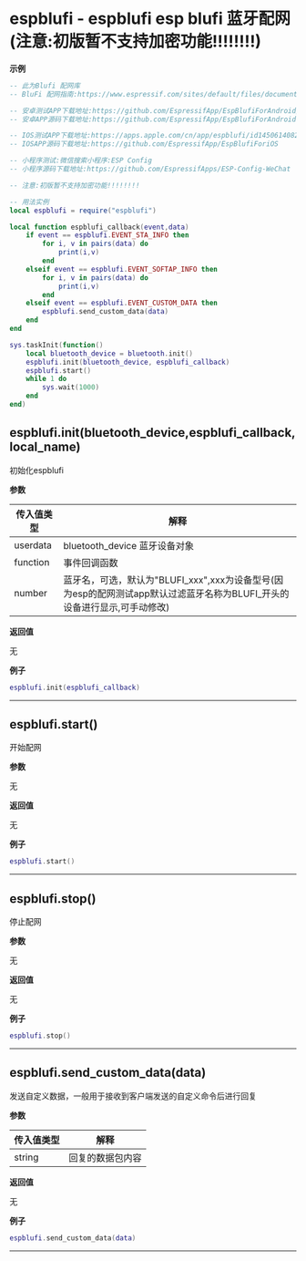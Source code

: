 # espblufi - espblufi esp blufi 蓝牙配网(注意:初版暂不支持加密功能!!!!!!!!)

**示例**

```lua
-- 此为Blufi 配网库
-- BluFi 配网指南:https://www.espressif.com/sites/default/files/documentation/esp32_bluetooth_networking_user_guide_cn.pdf

-- 安卓测试APP下载地址:https://github.com/EspressifApp/EspBlufiForAndroid/releases
-- 安卓APP源码下载地址:https://github.com/EspressifApp/EspBlufiForAndroid

-- IOS测试APP下载地址:https://apps.apple.com/cn/app/espblufi/id1450614082
-- IOSAPP源码下载地址:https://github.com/EspressifApp/EspBlufiForiOS

-- 小程序测试:微信搜索小程序:ESP Config
-- 小程序源码下载地址:https://github.com/EspressifApps/ESP-Config-WeChat

-- 注意:初版暂不支持加密功能!!!!!!!!

-- 用法实例
local espblufi = require("espblufi")

local function espblufi_callback(event,data)
    if event == espblufi.EVENT_STA_INFO then
        for i, v in pairs(data) do
            print(i,v)
        end
    elseif event == espblufi.EVENT_SOFTAP_INFO then
        for i, v in pairs(data) do
            print(i,v)
        end
    elseif event == espblufi.EVENT_CUSTOM_DATA then
        espblufi.send_custom_data(data)
    end
end

sys.taskInit(function()
    local bluetooth_device = bluetooth.init()
    espblufi.init(bluetooth_device, espblufi_callback)
    espblufi.start()
    while 1 do
        sys.wait(1000)
    end
end)


```

## espblufi.init(bluetooth_device,espblufi_callback,local_name)



初始化espblufi

**参数**

|传入值类型|解释|
|-|-|
|userdata|bluetooth_device 蓝牙设备对象|
|function|事件回调函数|
|number|蓝牙名，可选，默认为"BLUFI_xxx",xxx为设备型号(因为esp的配网测试app默认过滤蓝牙名称为BLUFI_开头的设备进行显示,可手动修改)|

**返回值**

无

**例子**

```lua
espblufi.init(espblufi_callback)

```

---

## espblufi.start()



开始配网

**参数**

无

**返回值**

无

**例子**

```lua
espblufi.start()

```

---

## espblufi.stop()



停止配网

**参数**

无

**返回值**

无

**例子**

```lua
espblufi.stop()

```

---

## espblufi.send_custom_data(data)



发送自定义数据，一般用于接收到客户端发送的自定义命令后进行回复

**参数**

|传入值类型|解释|
|-|-|
|string|回复的数据包内容|

**返回值**

无

**例子**

```lua
espblufi.send_custom_data(data)

```

---

